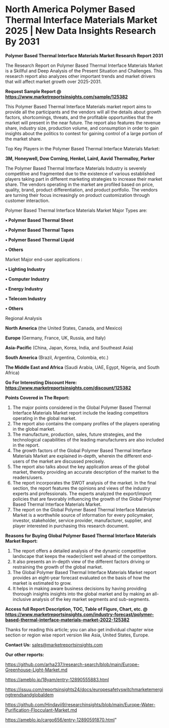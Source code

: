 # North America Polymer Based Thermal Interface Materials Market 2025 | New Data Insights Research By 2031

<strong>Polymer Based Thermal Interface Materials Market Research Report 2031</strong>

The Research Report on Polymer Based Thermal Interface Materials Market is a Skillful and Deep Analysis of the Present Situation and Challenges. This research report also analyzes other important trends and market drivers that will affect market growth over 2025-2031.

<strong>Request Sample Report @ <a href=https://www.marketreportsinsights.com/sample/125382>https://www.marketreportsinsights.com/sample/125382</a></strong>

This Polymer Based Thermal Interface Materials market report aims to provide all the participants and the vendors will all the details about growth factors, shortcomings, threats, and the profitable opportunities that the market will present in the near future. The report also features the revenue share, industry size, production volume, and consumption in order to gain insights about the politics to contest for gaining control of a large portion of the market share.

Top Key Players in the Polymer Based Thermal Interface Materials Market:

<strong>3M, Honeywell, Dow Corning, Henkel, Laird, Aavid Thermalloy, Parker</strong>

The Polymer Based Thermal Interface Materials Industry is severely competitive and fragmented due to the existence of various established players taking part in different marketing strategies to increase their market share. The vendors operating in the market are profiled based on price, quality, brand, product differentiation, and product portfolio. The vendors are turning their focus increasingly on product customization through customer interaction.

Polymer Based Thermal Interface Materials Market Major Types are:

<strong>• Polymer Based Thermal Sheet

• Polymer Based Thermal Tapes

• Polymer Based Thermal Liquid

• Others</strong>

Market Major end-user applications :

<strong>• Lighting Industry

• Computer Industry

• Energy Industry

• Telecom Industry

• Others</strong>

Regional Analysis

</u><strong><b>North America</b></strong> (the United States, Canada, and Mexico)

<strong><b>Europe </b></strong>(Germany, France, UK, Russia, and Italy)

<strong><b>Asia-Pacific</b></strong> (China, Japan, Korea, India, and Southeast Asia)

<strong><b>South America</b></strong> (Brazil, Argentina, Colombia, etc.)

<strong><b>The Middle East and Africa</b></strong> (Saudi Arabia, UAE, Egypt, Nigeria, and South Africa)

<strong>Go For Interesting Discount Here: <a href=https://www.marketreportsinsights.com/discount/125382>https://www.marketreportsinsights.com/discount/125382</a></strong>

<strong>Points Covered in The Report:</strong>
<ol>
  <li>The major points considered in the Global Polymer Based Thermal Interface Materials Market report include the leading competitors operating in the global market.</li>
  <li>The report also contains the company profiles of the players operating in the global market.</li>
  <li>The manufacture, production, sales, future strategies, and the technological capabilities of the leading manufacturers are also included in the report.</li>
  <li>The growth factors of the Global Polymer Based Thermal Interface Materials Market are explained in-depth, wherein the different end-users of the market are discussed precisely.</li>
  <li>The report also talks about the key application areas of the global market, thereby providing an accurate description of the market to the readers/users.</li>
  <li>The report incorporates the SWOT analysis of the market. In the final section, the report features the opinions and views of the industry experts and professionals. The experts analyzed the export/import policies that are favorably influencing the growth of the Global Polymer Based Thermal Interface Materials Market.</li>
  <li>The report on the Global Polymer Based Thermal Interface Materials Market is a worthwhile source of information for every policymaker, investor, stakeholder, service provider, manufacturer, supplier, and player interested in purchasing this research document.</li>
</ol>
<strong>Reasons for Buying Global Polymer Based Thermal Interface Materials Market Report:</strong>

<ol>
  <li>The report offers a detailed analysis of the dynamic competitive landscape that keeps the reader/client well ahead of the competitors.</li>
  <li>It also presents an in-depth view of the different factors driving or restraining the growth of the global market.</li>
  <li>The Global Polymer Based Thermal Interface Materials Market report provides an eight-year forecast evaluated on the basis of how the market is estimated to grow.</li>
  <li>It helps in making aware business decisions by having providing thorough insights insights into the global market and by making an all-inclusive analysis of the key market segments and sub-segments.</li>
</ol>
<strong>Access full Report Description, TOC, Table of Figure, Chart, etc. @ <a href=https://www.marketreportsinsights.com/industry-forecast/polymer-based-thermal-interface-materials-market-2022-125382>https://www.marketreportsinsights.com/industry-forecast/polymer-based-thermal-interface-materials-market-2022-125382</a></strong>


Thanks for reading this article; you can also get individual chapter wise section or region wise report version like Asia, United States, Europe.

<strong>Contact Us:</strong>
sales@marketreportsinsights.com

<strong>Our other reports:</strong>

<a href=https://github.com/arha237/research-search/blob/main/Europe-Greenhouse-Light-Market.md>https://github.com/arha237/research-search/blob/main/Europe-Greenhouse-Light-Market.md</a>

<a href=https://ameblo.jp/18yam/entry-12890555883.html>https://ameblo.jp/18yam/entry-12890555883.html</a>

<a href=https://issuu.com/reportsinsights24/docs/europesafetyswitchmarketemergingtrendsandglobaldem>https://issuu.com/reportsinsights24/docs/europesafetyswitchmarketemergingtrendsandglobaldem</a>

<a href=https://github.com/Hindavii9/researchinsights/blob/main/Europe-Water-Purification-Flocculant-Market.md>https://github.com/Hindavii9/researchinsights/blob/main/Europe-Water-Purification-Flocculant-Market.md</a>

<a href=https://ameblo.jp/cargo656/entry-12890591870.html>https://ameblo.jp/cargo656/entry-12890591870.html</a>"
